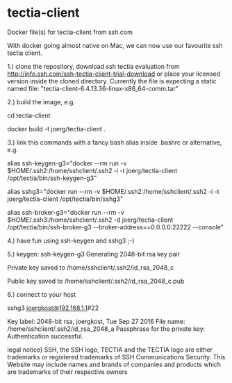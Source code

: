 # tectia-client
Docker file(s) for tectia-client from ssh.com

With docker going almost native on Mac, we can now use our favourite ssh tectia client.

1.) clone the repository, download ssh tectia evaluation from http://info.ssh.com/ssh-tectia-client-trial-download or place your licensed version inside the cloned directory. Currently the file is expecting a static named file: "tectia-client-6.4.13.36-linux-x86_64-comm.tar"

2.) build the image, e.g.

cd tectia-client

docker build -t joerg/tectia-client .

3.) link this commands with a fancy bash alias inside .bashrc or alternative, e.g.

alias ssh-keygen-g3="docker --rm run -v $HOME/.ssh2:/home/sshclient/.ssh2 -i -t joerg/tectia-client /opt/tectia/bin/ssh-keygen-g3"

alias sshg3="docker run --rm -v $HOME/.ssh2:/home/sshclient/.ssh2 -i -t joerg/tectia-client /opt/tectia/bin/sshg3"

alias ssh-broker-g3="docker run --rm -v $HOME/.ssh3:/home/sshclient/.ssh2 -d joerg/tectia-client /opt/tectia/bin/ssh-broker-g3 --broker-address==0.0.0.0:22222 --console"


4.) have fun using ssh-keygen and sshg3 ;-)

5.) keygen:
ssh-keygen-g3 
Generating 2048-bit rsa key pair


Private key saved to /home/sshclient/.ssh2/id_rsa_2048_c

Public key saved to /home/sshclient/.ssh2/id_rsa_2048_c.pub

6.) connect to your host

sshg3 joergkost@192.168.1.1#22


Key label: 2048-bit rsa, joergkost, Tue Sep 27 2016
File name: /home/sshclient/.ssh2/id_rsa_2048_a
Passphrase for the private key: 
Authentication successful.


legal notice)
SSH, the SSH logo, TECTIA and the TECTIA logo are either trademarks or registered trademarks of SSH Communications Security. This Website may include names and brands of companies and products which are trademarks of their respective owners






